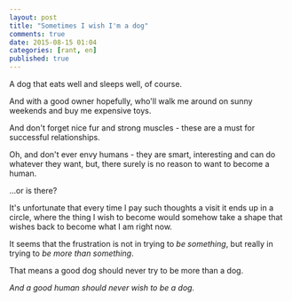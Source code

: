 ```yaml
---
layout: post
title: "Sometimes I wish I'm a dog"
comments: true
date: 2015-08-15 01:04
categories: [rant, en]
published: true
---
```


A dog that eats well and sleeps well, of course.

And with a good owner hopefully, who'll walk me around on sunny weekends and buy me expensive toys.

And don't forget nice fur and strong muscles - these are a must for successful relationships.

Oh, and don't ever envy humans - they are smart, interesting and can do whatever they want, but, there surely is no reason to want to become a human.

...or is there?

It's unfortunate that every time I pay such thoughts a visit it ends up in a circle, where the thing I wish to become would somehow take a shape that wishes back to become what I am right now.

It seems that the frustration is not in trying to *be something*, but really in trying to *be more than something*.

That means a good dog should never try to be more than a dog.

*And a good human should never wish to be a dog.*
